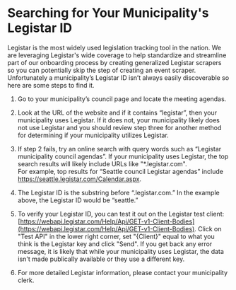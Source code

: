 # Searching for Your Municipality's Legistar ID

Legistar is the most widely used legislation tracking tool in the nation. We are 
leveraging Legistar's wide coverage to help standardize and streamline part of our 
onboarding process by creating generalized Legistar scrapers so you can potentially 
skip the step of creating an event scraper. Unfortunately a municipality’s Legistar ID 
isn’t always easily discoverable so here are some steps to find it.

1. Go to your municipality’s council page and locate the meeting agendas.

2. Look at the URL of the website and if it contains “legistar”, then your 
municipality uses Legistar. If it does not, your municipality likely does not use 
Legistar and you should review step three for another method for determining if your 
municipality utilizes Legistar.

3. If step 2 fails, try an online search with query words such as “Legistar 
municipality council agendas”. If your municipality uses Legistar, the top search 
results will likely include URLs like "*.legistar.com".  
For example, top results for “Seattle council Legistar agendas” include 
https://seattle.legistar.com/Calendar.aspx.

4. The Legistar ID is the substring before “.legistar.com.” In the example above, the 
Legistar ID would be “seattle.”

5. To verify your Legistar ID, you can test it out on the Legistar test client: 
[https://webapi.legistar.com/Help/Api/GET-v1-Client-Bodies](https://webapi.legistar.com/Help/Api/GET-v1-Client-Bodies). 
Click on "Test API" in the lower right corner, set "{Client}" equal to what you think 
is the Legistar key and click "Send". If you get back any error message, it is likely 
that while your municipality uses Legistar, the data isn't made publically available 
or they use a different key.

6. For more detailed Legistar information, please contact your municipality clerk.
